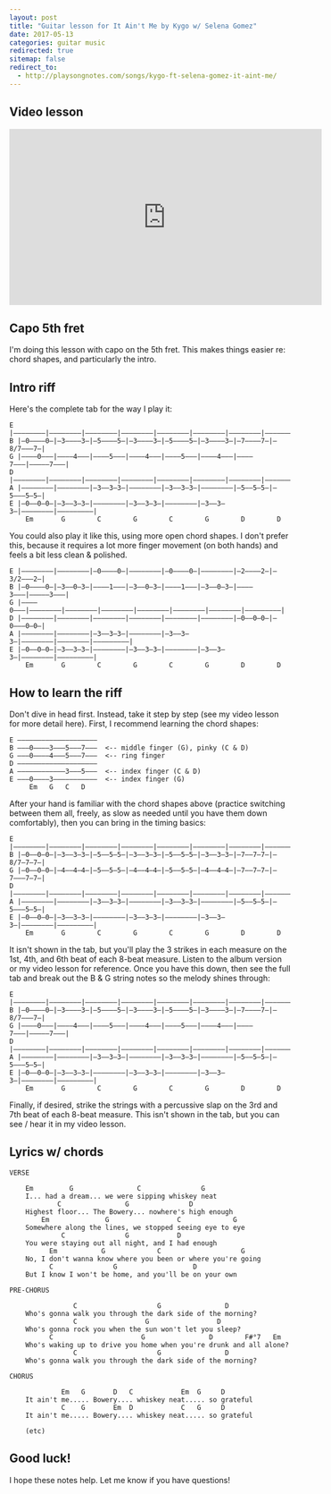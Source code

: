 ```yaml
---
layout: post
title: "Guitar lesson for It Ain't Me by Kygo w/ Selena Gomez"
date: 2017-05-13
categories: guitar music
redirected: true
sitemap: false
redirect_to:
  - http://playsongnotes.com/songs/kygo-ft-selena-gomez-it-aint-me/
---
```


## Video lesson

<iframe width="560" height="315" src="https://www.youtube.com/embed/crpSFjze6wk" frameborder="0" allowfullscreen></iframe>

## Capo 5th fret

I'm doing this lesson with capo on the 5th fret. This makes things easier re: chord shapes, and particularly the intro.

## Intro riff

Here's the complete tab for the way I play it:

    E |––––––––|––––––––|––––––––|––––––––|––––––––|––––––––|––––––––|–––––––––|
    B |–0––––0–|–3––––3–|–5––––5–|–3––––3–|–5––––5–|–3––––3–|–7––––7–|–8/7–––7–|
    G |––––0–––|––––4–––|––––5–––|––––4–––|––––5–––|––––4–––|––––7–––|–––––7–––|
    D |––––––––|––––––––|––––––––|––––––––|––––––––|––––––––|––––––––|–––––––––|
    A |––––––––|––––––––|–3––3–3–|––––––––|–3––3–3–|––––––––|–5––5–5–|–5–––5–5–|
    E |–0––0–0–|–3––3–3–|––––––––|–3––3–3–|––––––––|–3––3–3–|––––––––|–––––––––|
        Em       G        C        G        C        G        D        D

You could also play it like this, using more open chord shapes. I don't prefer this, because it requires a lot more finger movement (on both hands) and feels a bit less clean & polished.

    E |––––––––|––––––––|–0––––0–|––––––––|–0––––0–|––––––––|–2––––2–|–3/2–––2–|
    B |–0––––0–|–3––0–3–|––––1–––|–3––0–3–|––––1–––|–3––0–3–|––––3–––|–––––3–––|
    G |––––0–––|––––––––|––––––––|––––––––|––––––––|––––––––|––––––––|–––––––––|
    D |––––––––|––––––––|––––––––|––––––––|––––––––|––––––––|–0––0–0–|–0–––0–0–|
    A |––––––––|––––––––|–3––3–3–|––––––––|–3––3–3–|––––––––|––––––––|–––––––––|
    E |–0––0–0–|–3––3–3–|––––––––|–3––3–3–|––––––––|–3––3–3–|––––––––|–––––––––|
        Em       G        C        G        C        G        D        D

## How to learn the riff

Don't dive in head first. Instead, take it step by step (see my video lesson for more detail here). First, I recommend learning the chord shapes:

    E ––––––––––––––––––––
    B –––0––––3–––5–––7–––  <-- middle finger (G), pinky (C & D)
    G –––0––––4–––5–––7–––  <-- ring finger
    D ––––––––––––––––––––
    A ––––––––––––3–––5–––  <-- index finger (C & D)
    E –––0––––3–––––––––––  <-- index finger (G)
         Em   G   C   D

After your hand is familiar with the chord shapes above (practice switching between them all, freely, as slow as needed until you have them down comfortably), then you can bring in the timing basics:

    E |––––––––|––––––––|––––––––|––––––––|––––––––|––––––––|––––––––|–––––––––|
    B |–0––0–0–|–3––3–3–|–5––5–5–|–3––3–3–|–5––5–5–|–3––3–3–|–7––7–7–|–8/7–7–7–|
    G |–0––0–0–|–4––4–4–|–5––5–5–|–4––4–4–|–5––5–5–|–4––4–4–|–7––7–7–|–7–––7–7–|
    D |––––––––|––––––––|––––––––|––––––––|––––––––|––––––––|––––––––|–––––––––|
    A |––––––––|––––––––|–3––3–3–|––––––––|–3––3–3–|––––––––|–5––5–5–|–5–––5–5–|
    E |–0––0–0–|–3––3–3–|––––––––|–3––3–3–|––––––––|–3––3–3–|––––––––|–––––––––|
        Em       G        C        G        C        G        D        D

It isn't shown in the tab, but you'll play the 3 strikes in each measure on the 1st, 4th, and 6th beat of each 8-beat measure. Listen to the album version or my video lesson for reference. Once you have this down, then see the full tab and break out the B & G string notes so the melody shines through:

    E |––––––––|––––––––|––––––––|––––––––|––––––––|––––––––|––––––––|–––––––––|
    B |–0––––0–|–3––––3–|–5––––5–|–3––––3–|–5––––5–|–3––––3–|–7––––7–|–8/7–––7–|
    G |––––0–––|––––4–––|––––5–––|––––4–––|––––5–––|––––4–––|––––7–––|–––––7–––|
    D |––––––––|––––––––|––––––––|––––––––|––––––––|––––––––|––––––––|–––––––––|
    A |––––––––|––––––––|–3––3–3–|––––––––|–3––3–3–|––––––––|–5––5–5–|–5–––5–5–|
    E |–0––0–0–|–3––3–3–|––––––––|–3––3–3–|––––––––|–3––3–3–|––––––––|–––––––––|
        Em       G        C        G        C        G        D        D

Finally, if desired, strike the strings with a percussive slap on the 3rd and 7th beat of each 8-beat measure. This isn't shown in the tab, but you can see / hear it in my video lesson.

## Lyrics w/ chords

    VERSE

        Em         G                C               G
        I... had a dream... we were sipping whiskey neat
                C                G               D
        Highest floor... The Bowery... nowhere's high enough
            Em              G                 C             G
        Somewhere along the lines, we stopped seeing eye to eye
                 C               G            D
        You were staying out all night, and I had enough
              Em           G             C                    G
        No, I don't wanna know where you been or where you're going
              C               G                   D
        But I know I won't be home, and you'll be on your own

    PRE-CHORUS

                    C                    G                D
        Who's gonna walk you through the dark side of the morning?
                    C                 G                 D
        Who's gonna rock you when the sun won't let you sleep?
              C                      G                D        F#°7   Em
        Who's waking up to drive you home when you're drunk and all alone?
                    C                    G                D
        Who's gonna walk you through the dark side of the morning?

    CHORUS

                 Em   G       D   C            Em  G     D
        It ain't me..... Bowery.... whiskey neat..... so grateful
                 C    G       Em  D            C   G     D
        It ain't me..... Bowery.... whiskey neat..... so grateful

        (etc)

## Good luck!

I hope these notes help. Let me know if you have questions!
